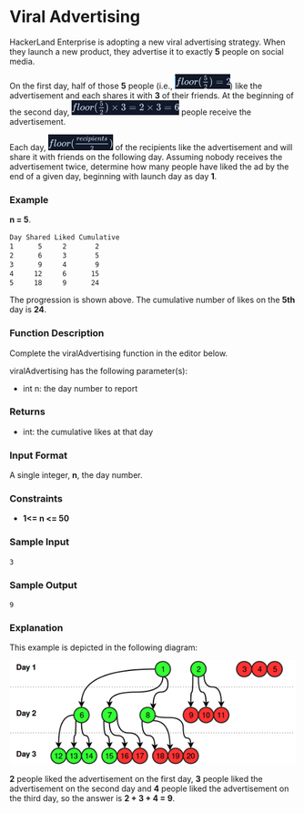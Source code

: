 # Viral Advertising

HackerLand Enterprise is adopting a new viral advertising strategy. When they launch a new product, they advertise it to exactly **5** people on social media.

On the first day, half of those **5** people (i.e., ![Alt text](images/image-1.png)) like the advertisement and each shares it with **3** of their friends. At the beginning of the second day, ![Alt text](images/image-2.png) people receive the advertisement.

Each day, ![Alt text](images/image-3.png) of the recipients like the advertisement and will share it with friends on the following day. Assuming nobody receives the advertisement twice, determine how many people have liked the ad by the end of a given day, beginning with launch day as day **1**.

### Example

**n = 5**.

    Day Shared Liked Cumulative
    1      5     2       2
    2      6     3       5
    3      9     4       9
    4     12     6      15
    5     18     9      24

The progression is shown above. The cumulative number of likes on the **5th** day is **24**.

### Function Description

Complete the viralAdvertising function in the editor below.

viralAdvertising has the following parameter(s):

- int n: the day number to report

### Returns

- int: the cumulative likes at that day

### Input Format

A single integer, **n**, the day number.

### Constraints

- **1<= n <= 50**

### Sample Input

    3

### Sample Output

    9

### Explanation

This example is depicted in the following diagram:

![Alt text](images/1475677928-3788004924-strangead.png)

**2** people liked the advertisement on the first day, **3** people liked the advertisement on the second day and **4** people liked the advertisement on the third day, so the answer is **2 + 3 + 4 = 9**.
